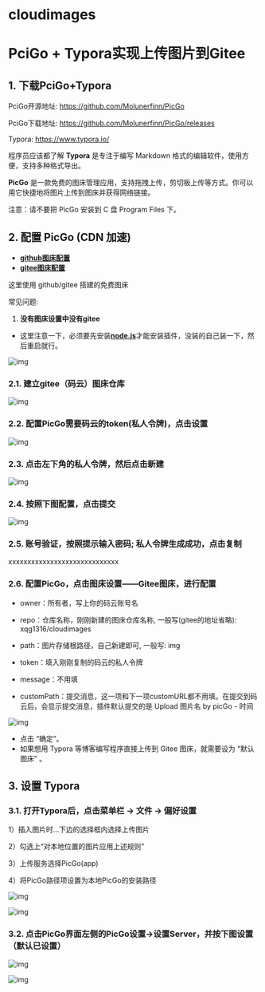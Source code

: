 # cloudimages

# PciGo + Typora实现上传图片到Gitee

## **1. 下载PciGo+Typora**

PciGo开源地址: https://github.com/Molunerfinn/PicGo

PciGo下载地址: https://github.com/Molunerfinn/PicGo/releases

Typora: https://www.typora.io/

程序员应该都了解 **Typora** 是专注于编写 Markdown 格式的编辑软件，使用方便，支持多种格式导出。

**PicGo** 是一款免费的图床管理应用，支持拖拽上传，剪切板上传等方式。你可以用它快捷地将图片上传到图床并获得网络链接。

注意：请不要把 PicGo 安装到 C 盘 Program Files 下。

## **2. 配置 PicGo (CDN 加速)**

- [**github图床配置**](https://mp.weixin.qq.com/s?__biz=MzI3NjQyMzI2Ng==&mid=2247488356&idx=1&sn=6bb64cf8a7055fa1aabcf0876f5baa19&chksm=eb74e469dc036d7fb13d49a7d6dd9e929e3d344ac2ff6b27827af960505b69149d6ba5c1961a&mpshare=1&scene=24&srcid=0131cUJo6gsfR6shXmwrgN5g&sharer_sharetime=1612076631883&sharer_shareid=baffa657065a4a928bb14a038bc2b5d2#rd)
- [**gitee图床配置**](https://www.cnblogs.com/geq2020/p/12506466.html)

这里使用 github/gitee 搭建的免费图床

常见问题:

1. **没有图床设置中没有gitee**

- 这里注意一下，必须要先安装[**node.js**](https://link.zhihu.com/?target=https%3A//nodejs.org/en/)才能安装插件，没装的自己装一下，然后重启就行。

![img](https://gitee.com/xqg1316/cloudimages/raw/master/image/clipboard.png)

### 2.1. 建立gitee（码云）图床仓库

![img](https://gitee.com/xqg1316/cloudimages/raw/master/image/clipboard.png)

### 2.2. 配置PicGo需要码云的token(私人令牌)，点击设置

![img](https://gitee.com/xqg1316/cloudimages/raw/master/image/clipboard.png)

### 2.3. 点击左下角的私人令牌，然后点击新建

![img](https://gitee.com/xqg1316/cloudimages/raw/master/image/clipboard.png)

### 2.4. 按照下图配置，点击提交

![img](https://gitee.com/xqg1316/cloudimages/raw/master/image/clipboard.png)

### 2.5. 账号验证，按照提示输入密码; 私人令牌生成成功，点击复制

xxxxxxxxxxxxxxxxxxxxxxxxxxxxx

### 2.6. 配置PicGo，点击图床设置——Gitee图床，进行配置

- owner：所有者，写上你的码云账号名

- repo：仓库名称，刚刚新建的图床仓库名称, 一般写(gitee的地址省略): xqg1316/cloudimages
- path：图片存储根路径，自己新建即可, 一般写: img
- token：填入刚刚复制的码云的私人令牌
- message：不用填
- customPath：提交消息，这一项和下一项customURL都不用填。在提交到码云后，会显示提交消息，插件默认提交的是 Upload 图片名 by picGo - 时间

![img](https://gitee.com/xqg1316/cloudimages/raw/master/image/clipboard.png)

- 点击 “确定”。
- 如果想用 Typora 等博客编写程序直接上传到 Gitee 图床，就需要设为 “默认图床” 。

## **3. 设置 Typora**

### 3.1. 打开Typora后，点击菜单栏 -> 文件 -> 偏好设置

1）插入图片时...下边的选择框内选择上传图片

2）勾选上“对本地位置的图片应用上述规则”

3）上传服务选择PicGo(app)

4）将PicGo路径项设置为本地PicGo的安装路径

![img](D:\AppFiles\Youdao\xqg1316@163.com\8d0f8ac45f574c78b05e75a508c6d721\clipboard.png)

![img](D:\AppFiles\Youdao\xqg1316@163.com\54e156d51e9d4ed6bb5ecdc011fa7b20\clipboard.png)

### 3.2. 点击PicGo界面左侧的PicGo设置->设置Server，并按下图设置（默认已设置）

![img](D:\AppFiles\Youdao\xqg1316@163.com\7db9caf70c3445b5a0a7ac8e38472d42\clipboard.png)

![img](D:\AppFiles\Youdao\xqg1316@163.com\65d49624e8644509821d6d368ae6466f\clipboard.png)
